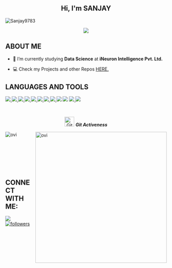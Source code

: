 <h2 align="center">Hi, I'm SANJAY</h2>

<p align="left"> <img src="https://komarev.com/ghpvc/?username=Sanjay9783&label=Profile%20views&color=0e75b6&style=flat" alt="Sanjay9783" /> </p>

<div align='center'>
<img src='https://readme-typing-svg.herokuapp.com/?font=ubuntu&color=16A085&center=true&lines=Data+Enthusiast'/>
</div>

## **ABOUT ME**

- 🌱 I’m currently studying **Data Science** at **iNeuron Intelligence Pvt. Ltd.**

- 💻 Check my Projects and other Repos [HERE.](https://github.com/Sanjay9783?tab=repositories)

## **LANGUAGES AND TOOLS**

<p align="left"> 
    <a href="https://www.python.org" target="_blank"> <img src="https://img.shields.io/badge/python-3670A0?style=for-the-badge&logo=python&logoColor=ffdd54"/> </a> 
    <a href="https://pandas.pydata.org/" target="_blank"> <img src="https://img.shields.io/badge/pandas-%23150458.svg?style=for-the-badge&logo=pandas&logoColor=white"/> </a> 
    <a href="https://numpy.org/" target="_blank"> <img src="https://img.shields.io/badge/numpy%20-%23013243.svg?&style=for-the-badge&logo=numpy&logoColor=white" /> </a> 
    <a href="https://jupyter.org/" target="_blank"> <img src="https://img.shields.io/badge/Jupyter-F37626.svg?&style=for-the-badge&logo=Jupyter&logoColor=white"/> </a>
    <a href="https://https://www.mysql.com//" target="_blank"> <img src="https://img.shields.io/badge/mysql-%2300f.svg?&style=for-the-badge&logo=mysql&logoColor=white"/>
    <a href="https://www.mongodb.com/" target="_blank"> <img src="https://img.shields.io/badge/MongoDB-%234ea94b.svg?style=for-the-badge&logo=mongodb&logoColor=white"/> </a>
    <a href="https://scikit-learn.org/stable/" target="_blank"> <img src="https://img.shields.io/badge/scikit--learn-%23F7931E.svg?style=for-the-badge&logo=scikit-learn&logoColor=white"/> </a> 
    <a href="https://plotly.com/" target="_blank"> <img src="https://img.shields.io/badge/Plotly-%233F4F75.svg?style=for-the-badge&logo=plotly&logoColor=white"/> </a>
    <a href="https://www.jetbrains.com/pycharm/" target="_blank"> <img src="https://img.shields.io/badge/PyCharm-000000.svg?&style=for-the-badge&logo=PyCharm&logoColor=white"/></a>
    <a href="https://flask.palletsprojects.com/en/2.1.x/" target="_blank"> <img src="https://img.shields.io/badge/Flask-000000?style=for-the-badge&logo=flask&logoColor=white"/></a>
    <a href="https://www.heroku.com" target="_blank"> <img src="https://img.shields.io/badge/Heroku-430098?style=for-the-badge&logo=heroku&logoColor=white"/> </a>
    <a href="https://www.microsoft.com/en-in/microsoft-365/excel" target="_blank"> <img src="https://img.shields.io/badge/Microsoft_Excel-217346?style=for-the-badge&logo=microsoft-excel&logoColor=white"/> </a> 
</p>
<br/>

<p align="center">
<img src="https://media.giphy.com/media/W5eoZHPpUx9sapR0eu/giphy.gif" width="30px" alt="Git"/>&nbsp;<i><b>Git Activeness</b></i></p>

<p><img align="left" src="https://github-readme-stats.vercel.app/api/top-langs?username=Sanjay9783&show_icons=true&locale=en&layout=compact&theme=chartreuse-dark" alt="ovi" /></p>
<p>&nbsp;<img align="right" src="https://github-readme-stats.vercel.app/api?username=Sanjay9783&show_icons=true&locale=en&theme=chartreuse-dark" alt="ovi" width="410" /></p>
<br><br><br><br><br>

## **CONNECT WITH ME**:

<p align="left">
<a href = "https://www.linkedin.com/in/sanjay-a-v-890461227/"><img src="https://img.shields.io/badge/LinkedIn-0077B5?style=for-the-badge&logo=linkedin&logoColor=white"/></a>
<a href='https://github.com/Sanjay9783?tab=followers'>
   <img alt='followers' title='Follow Me on GitHub' src='https://custom-icon-badges.herokuapp.com/github/followers/Sanjay9783?color=236ad3&labelColor=1155ba&style=for-the-badge&logo=person-add&label=Follow&logoColor=white'/>
<br>
</a>
